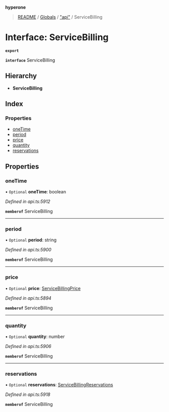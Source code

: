 **hyperone**

> [README](../README.md) / [Globals](../globals.md) / ["api"](../modules/_api_.md) / ServiceBilling

# Interface: ServiceBilling

**`export`** 

**`interface`** ServiceBilling

## Hierarchy

* **ServiceBilling**

## Index

### Properties

* [oneTime](_api_.servicebilling.md#onetime)
* [period](_api_.servicebilling.md#period)
* [price](_api_.servicebilling.md#price)
* [quantity](_api_.servicebilling.md#quantity)
* [reservations](_api_.servicebilling.md#reservations)

## Properties

### oneTime

• `Optional` **oneTime**: boolean

*Defined in api.ts:5912*

**`memberof`** ServiceBilling

___

### period

• `Optional` **period**: string

*Defined in api.ts:5900*

**`memberof`** ServiceBilling

___

### price

• `Optional` **price**: [ServiceBillingPrice](_api_.servicebillingprice.md)

*Defined in api.ts:5894*

**`memberof`** ServiceBilling

___

### quantity

• `Optional` **quantity**: number

*Defined in api.ts:5906*

**`memberof`** ServiceBilling

___

### reservations

• `Optional` **reservations**: [ServiceBillingReservations](_api_.servicebillingreservations.md)

*Defined in api.ts:5918*

**`memberof`** ServiceBilling
